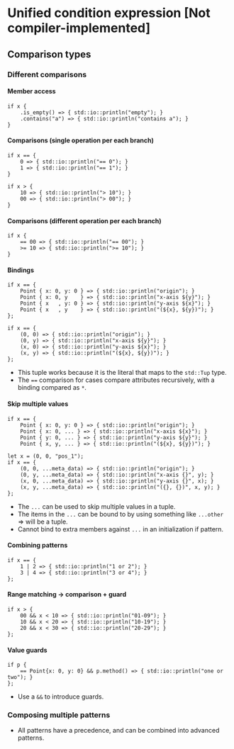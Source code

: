 # Unified condition expression [Not compiler-implemented]

## Comparison types
### Different comparisons
#### Member access
```s++
if x {
    .is_empty() => { std::io::println("empty"); }
    .contains("a") => { std::io::println("contains a"); }
}
```

#### Comparisons (single operation per each branch)
```s++
if x == {
    0 => { std::io::println("== 0"); }
    1 => { std::io::println("== 1"); }
}
```
```s++
if x > {
    10 => { std::io::println("> 10"); }
    00 => { std::io::println("> 00"); }
}
```

#### Comparisons (different operation per each branch)
```s++
if x {
    == 00 => { std::io::println("== 00"); }
    >= 10 => { std::io::println(">= 10"); }
}
```

#### Bindings
```s++
if x == {
    Point { x: 0, y: 0 } => { std::io::println("origin"); }
    Point { x: 0, y    } => { std::io::println("x-axis ${y}"); }
    Point { x   , y: 0 } => { std::io::println("y-axis ${x}"); }
    Point { x   , y    } => { std::io::println("(${x}, ${y})"); }
};
```
```s++
if x == {
    (0, 0) => { std::io::println("origin"); }
    (0, y) => { std::io::println("x-axis ${y}"); }
    (x, 0) => { std::io::println("y-axis ${x}"); }
    (x, y) => { std::io::println("(${x}, ${y})"); }
};
```
- This tuple works because it is the literal that maps to the `std::Tup` type.
- The `==` comparison for cases compare attributes recursively, with a binding compared as `*`.

#### Skip multiple values
```s++
if x == {
    Point { x: 0, y: 0 } => { std::io::println("origin"); }
    Point { x: 0, ... } => { std::io::println("x-axis ${x}"); }
    Point { y: 0, ... } => { std::io::println("y-axis ${y}"); }
    Point { x, y, ... } => { std::io::println("(${x}, ${y})"); }
```
```s++
let x = (0, 0, "pos_1");
if x == {
    (0, 0, ...meta_data) => { std::io::println("origin"); }
    (0, y, ...meta_data) => { std::io::println("x-axis {}", y); }
    (x, 0, ...meta_data) => { std::io::println("y-axis {}", x); }
    (x, y, ...meta_data) => { std::io::println("({}, {})", x, y); }
};
```
- The `...` can be used to skip multiple values in a tuple.
- The items in the `...` can be bound to by using something like `...other` => will be a tuple.
- Cannot bind to extra members against `...` in an initialization if pattern.

#### Combining patterns
```s++
if x == {
    1 | 2 => { std::io::println("1 or 2"); }
    3 | 4 => { std::io::println("3 or 4"); }
};
```

#### Range matching -> comparison + guard
```s++
if x > {
    00 && x < 10 => { std::io::println("01-09"); }
    10 && x < 20 => { std::io::println("10-19"); }
    20 && x < 30 => { std::io::println("20-29"); }
};
```

#### Value guards
```s++
if p {
    == Point{x: 0, y: 0} && p.method() => { std::io::println("one or two"); }
};
```
- Use a `&&` to introduce guards.

### Composing multiple patterns
- All patterns have a precedence, and can be combined into advanced patterns.
